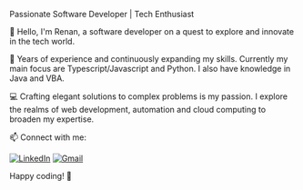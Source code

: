 Passionate Software Developer | Tech Enthusiast

👋 Hello, I'm Renan, a software developer on a quest to explore and innovate in the tech world.

🚀 Years of experience and continuously expanding my skills. Currently my main focus are Typescript/Javascript and Python. I also have knowledge in Java and VBA.

💻 Crafting elegant solutions to complex problems is my passion. I explore the realms of web development, automation and cloud computing to broaden my expertise.

📫 Connect with me:

[![LinkedIn](https://img.shields.io/badge/LinkedIn-0077B5?style=for-the-badge&logo=linkedin&logoColor=white)](https://www.linkedin.com/in/renan-ferreira-de-santana/)
[![Gmail](https://img.shields.io/badge/Gmail-D14836?style=for-the-badge&logo=gmail&logoColor=white)](mailto:renan.frsantana@gmail.com)

Happy coding! 🚀
